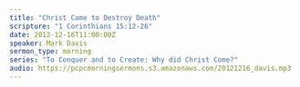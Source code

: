 ```yaml
---
title: "Christ Came to Destroy Death"
scripture: "1 Corinthians 15:12-26"
date: 2012-12-16T11:00:00Z
speaker: Mark Davis
sermon_type: morning
series: "To Conquer and to Create: Why did Christ Come?"
audio: https://pcpcmorningsermons.s3.amazonaws.com/20121216_davis.mp3 
---
```



